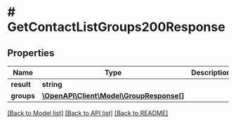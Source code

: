 # # GetContactListGroups200Response

## Properties

Name | Type | Description | Notes
------------ | ------------- | ------------- | -------------
**result** | **string** |  | [optional]
**groups** | [**\OpenAPI\Client\Model\GroupResponse[]**](GroupResponse.md) |  | [optional]

[[Back to Model list]](../../README.md#models) [[Back to API list]](../../README.md#endpoints) [[Back to README]](../../README.md)
